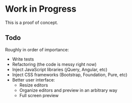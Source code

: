 # Work in Progress

This is a proof of concept.

## Todo

Roughly in order of importance:

* Write tests
* Refactoring (the code is messy right now)
* Inject JavaScript libraries (jQuery, Angular, etc)
* Inject CSS frameworks (Bootstrap, Foundation, Pure, etc)
* Better user interface:
  * Resize editors
  * Organize editors and preview in an arbitrary way
  * Full screen preview
